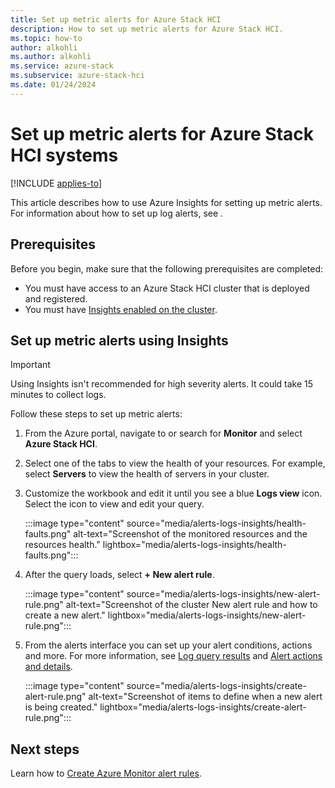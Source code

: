 ```yaml
---
title: Set up metric alerts for Azure Stack HCI
description: How to set up metric alerts for Azure Stack HCI.
ms.topic: how-to
author: alkohli
ms.author: alkohli
ms.service: azure-stack
ms.subservice: azure-stack-hci
ms.date: 01/24/2024
---
```


# Set up metric alerts for Azure Stack HCI systems

[!INCLUDE [applies-to](../../includes/hci-applies-to-23h2-22h2.md)]

This article describes how to use Azure Insights for setting up metric alerts. For information about how to set up log alerts, see [](./setup-hci-system-alerts.md).

## Prerequisites

Before you begin, make sure that the following prerequisites are completed:

- You must have access to an Azure Stack HCI cluster that is deployed and registered.
- You must have [Insights enabled on the cluster](./monitor-hci-single.md#enable-insights).

## Set up metric alerts using Insights

> [!IMPORTANT]
> Using Insights isn't recommended for high severity alerts. It could take 15 minutes to collect logs.

Follow these steps to set up metric alerts:

1. From the Azure portal, navigate to or search for **Monitor** and select **Azure Stack HCI**.

2. Select one of the tabs to view the health of your resources. For example, select **Servers** to view the health of servers in your cluster.

3. Customize the workbook and edit it until you see a blue **Logs view** icon. Select the icon to view and edit your query.

    :::image type="content" source="media/alerts-logs-insights/health-faults.png" alt-text="Screenshot of the monitored resources and the resources health." lightbox="media/alerts-logs-insights/health-faults.png":::

4. After the query loads, select **+ New alert rule**.

    :::image type="content" source="media/alerts-logs-insights/new-alert-rule.png" alt-text="Screenshot of the cluster New alert rule and how to create a new alert." lightbox="media/alerts-logs-insights/new-alert-rule.png":::

5. From the alerts interface you can set up your alert conditions, actions and more. For more information, see [Log query results](setup-hci-system-alerts.md#log-query-results) and [Alert actions and details](setup-hci-system-alerts.md#alert-actions-and-details).

    :::image type="content" source="media/alerts-logs-insights/create-alert-rule.png" alt-text="Screenshot of items to define when a new alert is being created." lightbox="media/alerts-logs-insights/create-alert-rule.png":::

## Next steps

Learn how to [Create Azure Monitor alert rules](/azure/azure-monitor/alerts/alerts-create-new-alert-rule).
